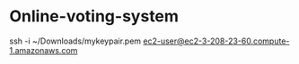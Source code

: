 # Online-voting-system

ssh -i ~/Downloads/mykeypair.pem ec2-user@ec2-3-208-23-60.compute-1.amazonaws.com
